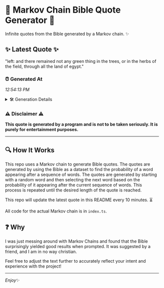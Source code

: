 # 📖 Markov Chain Bible Quote Generator 📖

Infinite quotes from the Bible generated by a Markov chain. ✨

## ✨ Latest Quote ✨
"left: and there remained not any green thing in the trees, or in the herbs of the field, through all the land of egypt."

### ⏰ Generated At
*12:54:13 PM*

<details>
    <summary>🛠️ Generation Details</summary>
    <p>
        <strong>🌱 Seed:</strong> left:<br>
        <strong>🔄 Iterations:</strong> 23<br>
        <strong>📜 Context History:</strong><br>[ left: ]: and<br>[ left:, and ]: there<br>[ left:, and, there ]: remained<br>[ left:, and, there, remained ]: not<br>[ left:, and, there, remained, not ]: any<br>[ left:, and, there, remained, not, any ]: green<br>[ and, there, remained, not, any, green ]: thing<br>[ there, remained, not, any, green, thing ]: in<br>[ remained, not, any, green, thing, in ]: the<br>[ not, any, green, thing, in, the ]: trees,<br>[ any, green, thing, in, the, trees, ]: or<br>[ green, thing, in, the, trees,, or ]: in<br>[ thing, in, the, trees,, or, in ]: the<br>[ in, the, trees,, or, in, the ]: herbs<br>[ the, trees,, or, in, the, herbs ]: of<br>[ trees,, or, in, the, herbs, of ]: the<br>[ or, in, the, herbs, of, the ]: field,<br>[ in, the, herbs, of, the, field, ]: through<br>[ the, herbs, of, the, field,, through ]: all<br>[ herbs, of, the, field,, through, all ]: the<br>[ of, the, field,, through, all, the ]: land<br>[ the, field,, through, all, the, land ]: of<br>[ field,, through, all, the, land, of ]: egypt.<br>
    </p>
</details>

### ⚠️ Disclaimer ⚠️
**This quote is generated by a program and is not to be taken seriously. It is purely for entertainment purposes.**

---

## 🔍 How It Works

This repo uses a Markov chain to generate Bible quotes. The quotes are generated by using the Bible as a dataset to find the probability of a word appearing after a sequence of words. The quotes are generated by starting with a random word and then selecting the next word based on the probability of it appearing after the current sequence of words. This process is repeated until the desired length of the quote is reached.

This repo will update the latest quote in this README every 10 minutes. ⏳

All code for the actual Markov chain is in `index.ts`.

## ❓ Why

I was just messing around with Markov Chains and found that the Bible surprisingly yielded good results when prompted. 
It was suggested by a friend, and I am in no way christian.

Feel free to adjust the text further to accurately reflect your intent and experience with the project!

---

*Enjoy*✨

